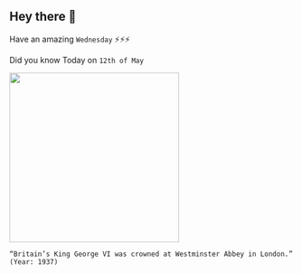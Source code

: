 ## Hey there 👋
Have an amazing `Wednesday` ⚡⚡⚡

Did you know Today on `12th of May`
 
 [<img src="https://craighill01.files.wordpress.com/2012/05/may-12-king-george-vi-coronation-e1337939343312.jpg?w=450" width="300" />](https://en.wikipedia.org/wiki/Coronation_of_George_VI_and_Elizabeth#:~:text=The%20coronation%20of%20George%20VI,London%2C%20on%2012%20May%201937.) 
 ```
“Britain’s King George VI was crowned at Westminster Abbey in London.” (Year: 1937)
```
